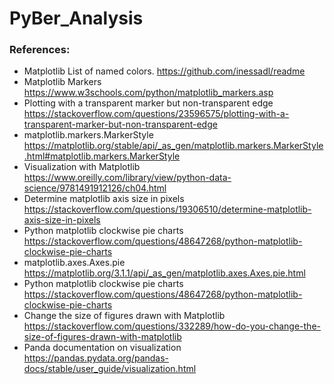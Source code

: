 # PyBer_Analysis
### References:
* Matplotlib List of named colors. https://github.com/inessadl/readme
* Matplotlib Markers https://www.w3schools.com/python/matplotlib_markers.asp
* Plotting with a transparent marker but non-transparent edge https://stackoverflow.com/questions/23596575/plotting-with-a-transparent-marker-but-non-transparent-edge
* matplotlib.markers.MarkerStyle https://matplotlib.org/stable/api/_as_gen/matplotlib.markers.MarkerStyle.html#matplotlib.markers.MarkerStyle
* Visualization with Matplotlib https://www.oreilly.com/library/view/python-data-science/9781491912126/ch04.html
* Determine matplotlib axis size in pixels https://stackoverflow.com/questions/19306510/determine-matplotlib-axis-size-in-pixels
* Python matplotlib clockwise pie charts https://stackoverflow.com/questions/48647268/python-matplotlib-clockwise-pie-charts
* matplotlib.axes.Axes.pie https://matplotlib.org/3.1.1/api/_as_gen/matplotlib.axes.Axes.pie.html
* Python matplotlib clockwise pie charts https://stackoverflow.com/questions/48647268/python-matplotlib-clockwise-pie-charts
* Change the size of figures drawn with Matplotlib https://stackoverflow.com/questions/332289/how-do-you-change-the-size-of-figures-drawn-with-matplotlib
* Panda documentation on visualization https://pandas.pydata.org/pandas-docs/stable/user_guide/visualization.html

